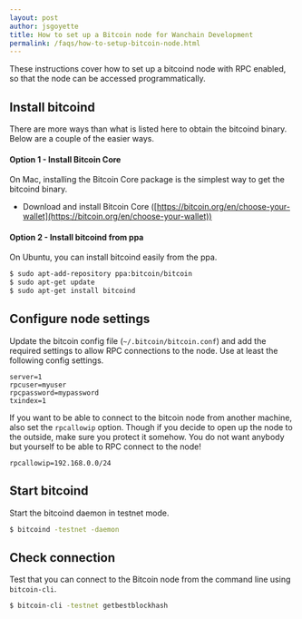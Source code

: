 ```yaml
---
layout: post
author: jsgoyette
title: How to set up a Bitcoin node for Wanchain Development
permalink: /faqs/how-to-setup-bitcoin-node.html
---
```


These instructions cover how to set up a bitcoind node with RPC enabled, so
that the node can be accessed programmatically.

## Install bitcoind

There are more ways than what is listed here to obtain the bitcoind binary.
Below are a couple of the easier ways.

#### Option 1 - Install Bitcoin Core

On Mac, installing the Bitcoin Core package is the simplest way to get the bitcoind binary.

- Download and install Bitcoin Core ([https://bitcoin.org/en/choose-your-wallet](https://bitcoin.org/en/choose-your-wallet))

#### Option 2 - Install bitcoind from ppa

On Ubuntu, you can install bitcoind easily from the ppa.

```bash
$ sudo apt-add-repository ppa:bitcoin/bitcoin
$ sudo apt-get update
$ sudo apt-get install bitcoind
```
## Configure node settings

Update the bitcoin config file (`~/.bitcoin/bitcoin.conf`) and add the required
settings to allow RPC connections to the node. Use at least the following
config settings.

```
server=1
rpcuser=myuser
rpcpassword=mypassword
txindex=1
```

If you want to be able to connect to the bitcoin node from another machine,
also set the `rpcallowip` option. Though if you decide to open up the node to
the outside, make sure you protect it somehow. You do not want anybody but
yourself to be able to RPC connect to the node!

```
rpcallowip=192.168.0.0/24
```

## Start bitcoind

Start the bitcoind daemon in testnet mode.

```bash
$ bitcoind -testnet -daemon
```

## Check connection

Test that you can connect to the Bitcoin node from the command line using
`bitcoin-cli`.

```bash
$ bitcoin-cli -testnet getbestblockhash
```
